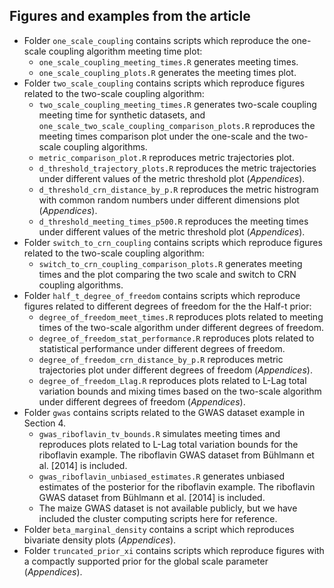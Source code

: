 ## Figures and examples from the article
- Folder `one_scale_coupling` contains scripts which reproduce the one-scale coupling algorithm meeting time plot:
	 - `one_scale_coupling_meeting_times.R` generates meeting times.
	 - `one_scale_coupling_plots.R` generates the meeting times plot.
- Folder `two_scale_coupling` contains scripts which reproduce figures related to the two-scale coupling algorithm:
 	 - `two_scale_coupling_meeting_times.R` generates two-scale coupling meeting time for synthetic datasets, and  `one_scale_two_scale_coupling_comparison_plots.R` reproduces the meeting times comparison plot under the one-scale and the two-scale coupling algorithms.
	 - `metric_comparison_plot.R` reproduces metric trajectories plot.
	 - `d_threshold_trajectory_plots.R` reproduces the metric trajectories under different values of the metric threshold plot (*Appendices*).
	 - `d_threshold_crn_distance_by_p.R` reproduces the metric histrogram with common random numbers under different dimensions plot (*Appendices*).
	 - `d_threshold_meeting_times_p500.R` reproduces the meeting times under different values of the metric threshold plot (*Appendices*).
- Folder `switch_to_crn_coupling` contains scripts which reproduce figures related to the two-scale coupling algorithm:
	 - `switch_to_crn_coupling_comparison_plots.R` generates meeting times and the plot comparing the two scale and switch to CRN coupling algorithms.
- Folder `half_t_degree_of_freedom` contains scripts which reproduce figures related to different degrees of freedom for the the Half-t prior:
	 - `degree_of_freedom_meet_times.R` reproduces plots related to meeting times of the two-scale algorithm under different degrees of freedom.
	 - `degree_of_freedom_stat_performance.R` reproduces plots related to statistical performance under different degrees of freedom.
	 - `degree_of_freedom_crn_distance_by_p.R` reproduces metric trajectories plot under different degrees of freedom  (*Appendices*).
	 - `degree_of_freedom_Llag.R` reproduces plots related to L-Lag total variation bounds and mixing times based on the two-scale algorithm under different degrees of freedom  (*Appendices*).
- Folder `gwas` contains scripts related to the GWAS dataset example in Section 4. 
	 - `gwas_riboflavin_tv_bounds.R` simulates meeting times and reproduces plots related to L-Lag total variation bounds for the riboflavin example. The riboflavin GWAS dataset from Bühlmann et al. [2014] is included.
	 - `gwas_riboflavin_unbiased_estimates.R` generates unbiased estimates of the posterior for the riboflavin example. The riboflavin GWAS dataset from Bühlmann et al. [2014] is included.
	 - The maize GWAS dataset is not available publicly, but we have included the cluster computing scripts here for reference. 
- Folder `beta_marginal_density` contains a script which reproduces bivariate density plots (*Appendices*).
- Folder `truncated_prior_xi` contains scripts which reproduce figures with a compactly supported prior for the global scale parameter (*Appendices*).

